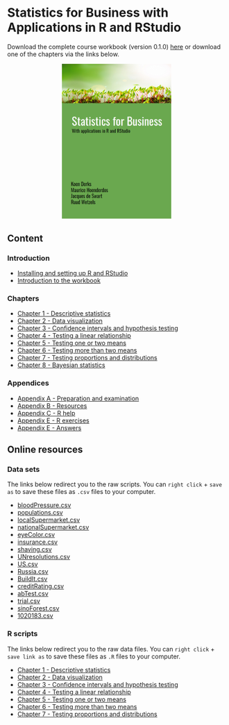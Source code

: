 # Statistics for Business with Applications in R and RStudio

Download the complete course workbook (version 0.1.0) [here](https://github.com/koenderks/Statistics-for-Business-with-applications-in-R-and-RStudio/raw/master/Statistics%20for%20Business%20with%20applications%20in%20R%20and%20RStudio.pdf) or download one of the chapters via the links below.

<p align="center">
	<img src="sampleFrontPage.png" alt="cover" width="50%">
</p>

## Content

### Introduction

* [Installing and setting up R and RStudio](https://github.com/koenderks/Statistics-for-Business-with-applications-in-R-and-RStudio/raw/master/Chapters/Installing%20and%20setting%20up%20R%20and%20RStudio.pdf)
* [Introduction to the workbook](https://github.com/koenderks/Statistics-for-Business-with-applications-in-R-and-RStudio/raw/master/Chapters/Introduction%20to%20the%20workbook.pdf)

### Chapters

* [Chapter 1 - Descriptive statistics](https://github.com/koenderks/Statistics-for-Business-with-applications-in-R-and-RStudio/raw/master/Chapters/Chapter%201%20-%20Descriptive%20statistics.pdf)
* [Chapter 2 - Data visualization](https://github.com/koenderks/Statistics-for-Business-with-applications-in-R-and-RStudio/raw/master/Chapters/Chapter%202%20-%20Data%20visualization.pdf)
* [Chapter 3 - Confidence intervals and hypothesis testing](https://github.com/koenderks/Statistics-for-Business-with-applications-in-R-and-RStudio/raw/master/Chapters/Chapter%203%20-%20Confidence%20intervals%20and%20hypothesis%20testing.pdf)
* [Chapter 4 - Testing a linear relationship](https://github.com/koenderks/Statistics-for-Business-with-applications-in-R-and-RStudio/raw/master/Chapters/Chapter%204%20-%20Testing%20a%20linear%20relationship.pdf)
* [Chapter 5 - Testing one or two means](https://github.com/koenderks/Statistics-for-Business-with-applications-in-R-and-RStudio/raw/master/Chapters/Chapter%205%20-%20Testing%20one%20or%20two%20means.pdf)
* [Chapter 6 - Testing more than two means](https://github.com/koenderks/Statistics-for-Business-with-applications-in-R-and-RStudio/raw/master/Chapters/Chapter%206%20-%20Testing%20more%20than%20two%20means.pdf)
* [Chapter 7 - Testing proportions and distributions](https://github.com/koenderks/Statistics-for-Business-with-applications-in-R-and-RStudio/raw/master/Chapters/Chapter%207%20-%20Testing%20proportions%20and%20distributions.pdf)
* [Chapter 8 - Bayesian statistics](https://github.com/koenderks/Statistics-for-Business-with-applications-in-R-and-RStudio/raw/master/Chapters/Chapter%208%20-%20Bayesian%20statistics.pdf)

### Appendices

* [Appendix A - Preparation and examination](https://github.com/koenderks/Statistics-for-Business-with-applications-in-R-and-RStudio/raw/master/Chapters/Appendix%20A%20-%20Preparation%20and%20examination.pdf)
* [Appendix B - Resources](https://github.com/koenderks/Statistics-for-Business-with-applications-in-R-and-RStudio/raw/master/Chapters/Appendix%20B%20-%20Resources.pdf)
* [Appendix C - R help](https://github.com/koenderks/Statistics-for-Business-with-applications-in-R-and-RStudio/raw/master/Chapters/Appendix%20C%20-%20R%20help.pdf)
* [Appendix E - R exercises](https://github.com/koenderks/Statistics-for-Business-with-applications-in-R-and-RStudio/raw/master/Chapters/Appendix%20D%20-%20R%20exercises.pdf)
* [Appendix E - Answers](https://github.com/koenderks/Statistics-for-Business-with-applications-in-R-and-RStudio/raw/master/Chapters/Appendix%20E%20-%20Answers.pdf)

## Online resources

### Data sets

The links below redirect you to the raw scripts. You can `right click` + `save as` to save these files as `.csv` files to your computer.

* [bloodPressure.csv](https://raw.githubusercontent.com/koenderks/Statistics-for-Business-with-applications-in-R-and-RStudio/master/LaTeX/Files/Online%20resources/bloodPressure.csv)
* [populations.csv](https://raw.githubusercontent.com/koenderks/Statistics-for-Business-with-applications-in-R-and-RStudio/master/LaTeX/Files/Online%20resources/populations.csv)
* [localSupermarket.csv](https://raw.githubusercontent.com/koenderks/Statistics-for-Business-with-applications-in-R-and-RStudio/master/LaTeX/Files/Online%20resources/localSupermarket.csv)
* [nationalSupermarket.csv](https://raw.githubusercontent.com/koenderks/Statistics-for-Business-with-applications-in-R-and-RStudio/master/LaTeX/Files/Online%20resources/nationalSupermarket.csv)
* [eyeColor.csv](https://raw.githubusercontent.com/koenderks/Statistics-for-Business-with-applications-in-R-and-RStudio/master/LaTeX/Files/Online%20resources/eyeColor.csv)
* [insurance.csv](https://raw.githubusercontent.com/koenderks/Statistics-for-Business-with-applications-in-R-and-RStudio/master/LaTeX/Files/Online%20resources/insurance.csv)
* [shaving.csv](https://raw.githubusercontent.com/koenderks/Statistics-for-Business-with-applications-in-R-and-RStudio/master/LaTeX/Files/Online%20resources/shaving.csv)
* [UNresolutions.csv](https://raw.githubusercontent.com/koenderks/Statistics-for-Business-with-applications-in-R-and-RStudio/master/LaTeX/Files/Online%20resources/UNresolutions.csv)
* [US.csv](https://raw.githubusercontent.com/koenderks/Statistics-for-Business-with-applications-in-R-and-RStudio/master/LaTeX/Files/Online%20resources/US.csv)
* [Russia.csv](https://raw.githubusercontent.com/koenderks/Statistics-for-Business-with-applications-in-R-and-RStudio/master/LaTeX/Files/Online%20resources/Russia.csv)
* [BuildIt.csv](https://raw.githubusercontent.com/koenderks/Statistics-for-Business-with-applications-in-R-and-RStudio/master/LaTeX/Files/Online%20resources/BuildIt.csv)
* [creditRating.csv](https://raw.githubusercontent.com/koenderks/Statistics-for-Business-with-applications-in-R-and-RStudio/master/LaTeX/Files/Online%20resources/creditRating.csv)
* [abTest.csv](https://raw.githubusercontent.com/koenderks/Statistics-for-Business-with-applications-in-R-and-RStudio/master/LaTeX/Files/Online%20resources/abTest.csv)
* [trial.csv](https://raw.githubusercontent.com/koenderks/Statistics-for-Business-with-applications-in-R-and-RStudio/master/LaTeX/Files/Online%20resources/trial.csv)
* [sinoForest.csv](https://raw.githubusercontent.com/koenderks/Statistics-for-Business-with-applications-in-R-and-RStudio/master/LaTeX/Files/Online%20resources/sinoForest.csv)
* [1020183.csv](https://raw.githubusercontent.com/koenderks/Statistics-for-Business-with-applications-in-R-and-RStudio/master/LaTeX/Files/Online%20resources/1020183.csv)

### R scripts

The links below redirect you to the raw data files. You can `right click` + `save link as` to save these files as `.R` files to your computer.

* [Chapter 1 - Descriptive statistics](https://raw.githubusercontent.com/koenderks/Statistics-for-Business-with-applications-in-R-and-RStudio/master/Chapters/R%20scripts/Chapter%201%20-%20Descriptive%20statistics.R)
* [Chapter 2 - Data visualization](https://raw.githubusercontent.com/koenderks/Statistics-for-Business-with-applications-in-R-and-RStudio/master/Chapters/R%20scripts/Chapter%202%20-%20Data%20visualization.R)
* [Chapter 3 - Confidence intervals and hypothesis testing](https://raw.githubusercontent.com/koenderks/Statistics-for-Business-with-applications-in-R-and-RStudio/master/Chapters/R%20scripts/Chapter%203%20-%20Confidence%20intervals%20and%20hypothesis%20testing.R)
* [Chapter 4 - Testing a linear relationship](https://raw.githubusercontent.com/koenderks/Statistics-for-Business-with-applications-in-R-and-RStudio/master/Chapters/R%20scripts/Chapter%204%20-%20Testing%20a%20linear%20relationship.R)
* [Chapter 5 - Testing one or two means](https://raw.githubusercontent.com/koenderks/Statistics-for-Business-with-applications-in-R-and-RStudio/master/Chapters/R%20scripts/Chapter%205%20-%20Testing%20one%20or%20two%20means.R)
* [Chapter 6 - Testing more than two means](https://raw.githubusercontent.com/koenderks/Statistics-for-Business-with-applications-in-R-and-RStudio/master/Chapters/R%20scripts/Chapter%206%20-%20Testing%20more%20than%20two%20means.R)
* [Chapter 7 - Testing proportions and distributions](https://raw.githubusercontent.com/koenderks/Statistics-for-Business-with-applications-in-R-and-RStudio/master/Chapters/R%20scripts/Chapter%207%20-%20Testing%20proportions%20and%20distributions.R)
